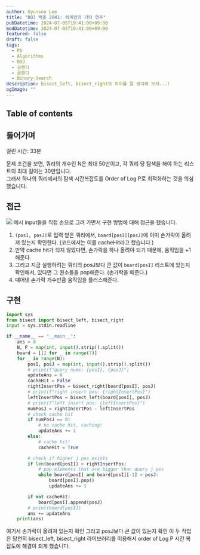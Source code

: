 ```yaml
---
author: Gyunseo Lee
title: "BOJ 백준 2841: 외계인의 기타 연주"
pubDatetime: 2024-07-05T19:41:00+09:00
modDatetime: 2024-07-05T19:41:00+09:00
featured: false
draft: false
tags:
  - PS
  - Algorithms
  - BOJ
  - 실랜디
  - 골랜디
  - Binary-Search
description: bisect_left, bisect_right의 의미를 잘 생각해 보자...!
ogImage: ""
---
```


## Table of contents

## 들어가며

걸린 시간: 33분

문제 조건을 보면, 쿼리의 개수인 N은 최대 50만이고, 각 쿼리 당 탐색을 해야 하는 리스트의 최대 길이는 30만입니다.  
그래서 하나의 쿼리에서의 탐색 시간복잡도를 Order of Log P로 최적화하는 것을 의심했습니다.

## 접근

![](https://res.cloudinary.com/gyunseo-blog/image/upload/f_auto/v1720177279/image_uvpvn7.png)
예시 input들을 직접 손으로 그려 가면서 구현 방법에 대해 접근을 했습니다.

1. `(posI, posJ)`로 입력 받은 쿼리에서, `board[posI][posJ]`에 이미 손가락이 올려져 있는지 확인한다. (코드에서는 이를 cacheHit라고 했습니다.)
2. 만약 cache hit가 되지 않았다면, 손가락을 하나 올려야 되기 때문에, 움직임을 +1 해준다.
3. 그리고 지금 실행하려는 쿼리의 posJ보다 큰 값이 `board[posI]` 리스트에 있는지 확인해서, 있다면 그 원소들을 pop해준다. (손가락을 떼준다.)
4. 떼어낸 손가락 개수만큼 움직임을 플러스해준다.

## 구현

```python
import sys
from bisect import bisect_left, bisect_right
input = sys.stdin.readline

if __name__ == "__main__":
    ans = 0
    N, P = map(int, input().strip().split())
    board = [[] for _ in range(7)]
    for _ in range(N):
        posI, posJ = map(int, input().strip().split())
        # print(f"query nums: {posI}, {posJ}")
        updateAns = 0
        cacheHit = False
        rightInsertPos = bisect_right(board[posI], posJ)
        # print(f"right insert pos: {rightInsertPos}")
        leftInsertPos = bisect_left(board[posI], posJ)
        # print(f"left insert pos: {leftInsertPos}")
        numPosJ = rightInsertPos - leftInsertPos
        # check cache hit
        if numPosJ == 0:
            # no cache hit, caching!
            updateAns += 1
        else:
            # cache hit!
            cacheHit = True

        # check if higher j pos exists
        if len(board[posI]) > rightInsertPos:
            # pop elements that are bigger than query j pos
            while board[posI] and board[posI][-1] > posJ:
                board[posI].pop()
                updateAns += 1

        if not cacheHit:
            board[posI].append(posJ)
        # print(board[posI])
        ans += updateAns
    print(ans)
```

여기서 손가락이 올려져 있는지 확인 그리고 posJ보다 큰 값이 있는지 확인 이 두 작업은 당연히 bisect_left, bisect_right 라이브러리를 이용해서 order of Log P 시간 복잡도에 해결이 되게 했습니다.

